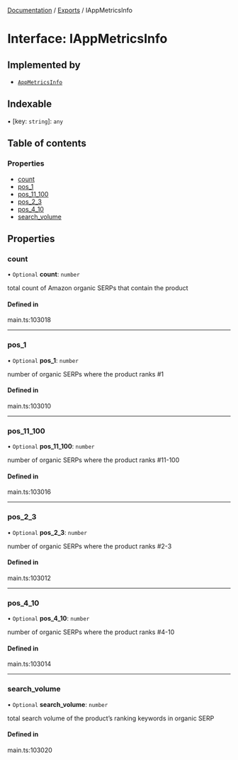 [Documentation](../README.md) / [Exports](../modules.md) / IAppMetricsInfo

# Interface: IAppMetricsInfo

## Implemented by

- [`AppMetricsInfo`](../classes/AppMetricsInfo.md)

## Indexable

▪ [key: `string`]: `any`

## Table of contents

### Properties

- [count](IAppMetricsInfo.md#count)
- [pos\_1](IAppMetricsInfo.md#pos_1)
- [pos\_11\_100](IAppMetricsInfo.md#pos_11_100)
- [pos\_2\_3](IAppMetricsInfo.md#pos_2_3)
- [pos\_4\_10](IAppMetricsInfo.md#pos_4_10)
- [search\_volume](IAppMetricsInfo.md#search_volume)

## Properties

### count

• `Optional` **count**: `number`

total count of Amazon organic SERPs that contain the product

#### Defined in

main.ts:103018

___

### pos\_1

• `Optional` **pos\_1**: `number`

number of organic SERPs where the product ranks #1

#### Defined in

main.ts:103010

___

### pos\_11\_100

• `Optional` **pos\_11\_100**: `number`

number of organic SERPs where the product ranks #11-100

#### Defined in

main.ts:103016

___

### pos\_2\_3

• `Optional` **pos\_2\_3**: `number`

number of organic SERPs where the product ranks #2-3

#### Defined in

main.ts:103012

___

### pos\_4\_10

• `Optional` **pos\_4\_10**: `number`

number of organic SERPs where the product ranks #4-10

#### Defined in

main.ts:103014

___

### search\_volume

• `Optional` **search\_volume**: `number`

total search volume of the product’s ranking keywords in organic SERP

#### Defined in

main.ts:103020
